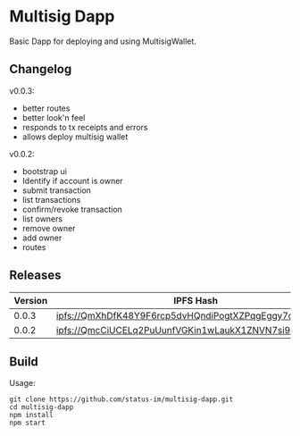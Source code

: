 # Multisig Dapp

Basic Dapp for deploying and using MultisigWallet.

## Changelog

v0.0.3:
- better routes
- better look'n feel 
- responds to tx receipts and errors
- allows deploy multisig wallet

v0.0.2: 
- bootstrap ui
- Identify if account is owner
- submit transaction
- list transactions
- confirm/revoke transaction 
- list owners
- remove owner
- add owner
- routes

## Releases

| Version | IPFS Hash | infura | ipfs.io | cloudflare |
| ------- | --------- | ------ | ------- | ---------- |
|  0.0.3  | [ipfs://QmXhDfK48Y9F6rcp5dvHQndiPogtXZPqgEggy7c5rdBKYC/](ipfs://QmXhDfK48Y9F6rcp5dvHQndiPogtXZPqgEggy7c5rdBKYC/) | [@infura](https://ipfs.infura.io/ipfs/QmXhDfK48Y9F6rcp5dvHQndiPogtXZPqgEggy7c5rdBKYC/) | [@ipfs.io](https://gateway.ipfs.io/ipfs/QmXhDfK48Y9F6rcp5dvHQndiPogtXZPqgEggy7c5rdBKYC/) | [@cloudflare](https://cloudflare-ipfs.com/ipfs/QmXhDfK48Y9F6rcp5dvHQndiPogtXZPqgEggy7c5rdBKYC/) |
|  0.0.2  | [ipfs://QmcCiUCELq2PuUunfVGKin1wLaukX1ZNVN7si9rvr8SXA4/](ipfs://QmcCiUCELq2PuUunfVGKin1wLaukX1ZNVN7si9rvr8SXA4/) | [@infura](https://ipfs.infura.io/ipfs/QmcCiUCELq2PuUunfVGKin1wLaukX1ZNVN7si9rvr8SXA4/) | [@ipfs.io](https://gateway.ipfs.io/ipfs/QmcCiUCELq2PuUunfVGKin1wLaukX1ZNVN7si9rvr8SXA4/) | [@cloudflare](https://cloudflare-ipfs.com/ipfs/QmcCiUCELq2PuUunfVGKin1wLaukX1ZNVN7si9rvr8SXA4/) |



## Build
Usage: 
 ```
 git clone https://github.com/status-im/multisig-dapp.git
 cd multisig-dapp
 npm install
 npm start
 ```

